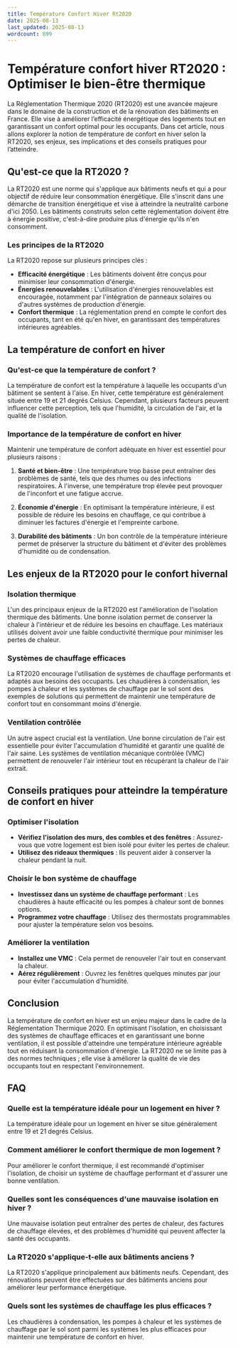 ```yaml
---
title: Température Confort Hiver Rt2020
date: 2025-08-13
last_updated: 2025-08-13
wordcount: 899
---
```


# Température confort hiver RT2020 : Optimiser le bien-être thermique

La Réglementation Thermique 2020 (RT2020) est une avancée majeure dans le domaine de la construction et de la rénovation des bâtiments en France. Elle vise à améliorer l’efficacité énergétique des logements tout en garantissant un confort optimal pour les occupants. Dans cet article, nous allons explorer la notion de température de confort en hiver selon la RT2020, ses enjeux, ses implications et des conseils pratiques pour l’atteindre.

## Qu'est-ce que la RT2020 ?

La RT2020 est une norme qui s'applique aux bâtiments neufs et qui a pour objectif de réduire leur consommation énergétique. Elle s'inscrit dans une démarche de transition énergétique et vise à atteindre la neutralité carbone d'ici 2050. Les bâtiments construits selon cette réglementation doivent être à énergie positive, c'est-à-dire produire plus d'énergie qu'ils n'en consomment.

### Les principes de la RT2020

La RT2020 repose sur plusieurs principes clés :

- **Efficacité énergétique** : Les bâtiments doivent être conçus pour minimiser leur consommation d'énergie.
- **Énergies renouvelables** : L'utilisation d'énergies renouvelables est encouragée, notamment par l'intégration de panneaux solaires ou d'autres systèmes de production d'énergie.
- **Confort thermique** : La réglementation prend en compte le confort des occupants, tant en été qu'en hiver, en garantissant des températures intérieures agréables.

## La température de confort en hiver

### Qu'est-ce que la température de confort ?

La température de confort est la température à laquelle les occupants d'un bâtiment se sentent à l'aise. En hiver, cette température est généralement située entre 19 et 21 degrés Celsius. Cependant, plusieurs facteurs peuvent influencer cette perception, tels que l'humidité, la circulation de l'air, et la qualité de l'isolation.

### Importance de la température de confort en hiver

Maintenir une température de confort adéquate en hiver est essentiel pour plusieurs raisons :

1. **Santé et bien-être** : Une température trop basse peut entraîner des problèmes de santé, tels que des rhumes ou des infections respiratoires. À l'inverse, une température trop élevée peut provoquer de l'inconfort et une fatigue accrue.
   
2. **Économie d'énergie** : En optimisant la température intérieure, il est possible de réduire les besoins en chauffage, ce qui contribue à diminuer les factures d'énergie et l'empreinte carbone.

3. **Durabilité des bâtiments** : Un bon contrôle de la température intérieure permet de préserver la structure du bâtiment et d'éviter des problèmes d'humidité ou de condensation.

## Les enjeux de la RT2020 pour le confort hivernal

### Isolation thermique

L'un des principaux enjeux de la RT2020 est l'amélioration de l'isolation thermique des bâtiments. Une bonne isolation permet de conserver la chaleur à l'intérieur et de réduire les besoins en chauffage. Les matériaux utilisés doivent avoir une faible conductivité thermique pour minimiser les pertes de chaleur.

### Systèmes de chauffage efficaces

La RT2020 encourage l'utilisation de systèmes de chauffage performants et adaptés aux besoins des occupants. Les chaudières à condensation, les pompes à chaleur et les systèmes de chauffage par le sol sont des exemples de solutions qui permettent de maintenir une température de confort tout en consommant moins d'énergie.

### Ventilation contrôlée

Un autre aspect crucial est la ventilation. Une bonne circulation de l'air est essentielle pour éviter l'accumulation d'humidité et garantir une qualité de l'air saine. Les systèmes de ventilation mécanique contrôlée (VMC) permettent de renouveler l'air intérieur tout en récupérant la chaleur de l'air extrait.

## Conseils pratiques pour atteindre la température de confort en hiver

### Optimiser l'isolation

- **Vérifiez l'isolation des murs, des combles et des fenêtres** : Assurez-vous que votre logement est bien isolé pour éviter les pertes de chaleur.
- **Utilisez des rideaux thermiques** : Ils peuvent aider à conserver la chaleur pendant la nuit.

### Choisir le bon système de chauffage

- **Investissez dans un système de chauffage performant** : Les chaudières à haute efficacité ou les pompes à chaleur sont de bonnes options.
- **Programmez votre chauffage** : Utilisez des thermostats programmables pour ajuster la température selon vos besoins.

### Améliorer la ventilation

- **Installez une VMC** : Cela permet de renouveler l'air tout en conservant la chaleur.
- **Aérez régulièrement** : Ouvrez les fenêtres quelques minutes par jour pour éviter l'accumulation d'humidité.

## Conclusion

La température de confort en hiver est un enjeu majeur dans le cadre de la Réglementation Thermique 2020. En optimisant l'isolation, en choisissant des systèmes de chauffage efficaces et en garantissant une bonne ventilation, il est possible d'atteindre une température intérieure agréable tout en réduisant la consommation d'énergie. La RT2020 ne se limite pas à des normes techniques ; elle vise à améliorer la qualité de vie des occupants tout en respectant l'environnement.

## FAQ

### Quelle est la température idéale pour un logement en hiver ?

La température idéale pour un logement en hiver se situe généralement entre 19 et 21 degrés Celsius.

### Comment améliorer le confort thermique de mon logement ?

Pour améliorer le confort thermique, il est recommandé d'optimiser l'isolation, de choisir un système de chauffage performant et d'assurer une bonne ventilation.

### Quelles sont les conséquences d'une mauvaise isolation en hiver ?

Une mauvaise isolation peut entraîner des pertes de chaleur, des factures de chauffage élevées, et des problèmes d'humidité qui peuvent affecter la santé des occupants.

### La RT2020 s'applique-t-elle aux bâtiments anciens ?

La RT2020 s'applique principalement aux bâtiments neufs. Cependant, des rénovations peuvent être effectuées sur des bâtiments anciens pour améliorer leur performance énergétique.

### Quels sont les systèmes de chauffage les plus efficaces ?

Les chaudières à condensation, les pompes à chaleur et les systèmes de chauffage par le sol sont parmi les systèmes les plus efficaces pour maintenir une température de confort en hiver.
